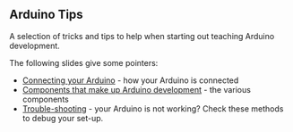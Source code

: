 ## Arduino Tips

A selection of tricks and tips to help when starting out teaching Arduino development.

The following slides give some pointers:

- [Connecting your Arduino](connecting.html) - how your Arduino is connected
- [Components that make up Arduino development](components.html) - the various components
- [Trouble-shooting](trouble-shooting.html) - your Arduino is not working? Check these methods to debug your set-up.

